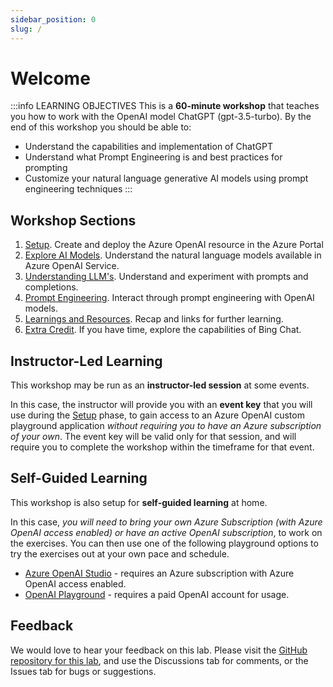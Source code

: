 ```yaml
---
sidebar_position: 0
slug: /
---
```


# Welcome

:::info LEARNING OBJECTIVES
This is a **60-minute workshop** that teaches you how to work with the OpenAI model ChatGPT (gpt-3.5-turbo). By the end of this workshop you should be able to:
 - Understand the capabilities and implementation of ChatGPT
 - Understand what Prompt Engineering is and best practices for prompting
 - Customize your natural language generative AI models using prompt engineering techniques
:::

## Workshop Sections
1. [Setup](Setup). Create and deploy the Azure OpenAI resource in the Azure Portal
2. [Explore AI Models](Explore-AI-Models). Understand the natural language models available in Azure OpenAI Service.
3. [Understanding LLM's](Understanding-LLMs). Understand and experiment with prompts and completions.
4. [Prompt Engineering](Prompt-Engineering). Interact through prompt engineering with OpenAI models. 
9. [Learnings and Resources](Learnings-and-Resources). Recap and links for further learning.
10. [Extra Credit](Extra-Credit). If you have time, explore the capabilities of Bing Chat.

## Instructor-Led Learning

This workshop may be run as an **instructor-led session** at some events.

In this case, the instructor will provide you with an **event key** that you will use during the [Setup](./05-Setup.md) phase, to gain access to an Azure OpenAI custom playground application _without requiring you to have an Azure subscription of your own_. The event key will be valid only for that session, and will require you to complete the workshop within the timeframe for that event.


## Self-Guided Learning

This workshop is also setup for **self-guided learning** at home.

In this case, _you will need to bring your own  Azure Subscription (with Azure OpenAI access enabled) or have an active OpenAI subscription_, to work on the exercises. You can then use one of the following playground options to try the exercises out at your own pace and schedule.
 - [Azure OpenAI Studio](https://oai.azure.com/portal) - requires an Azure subscription with Azure OpenAI access enabled.
 - [OpenAI Playground](https://platform.openai.com/playground) - requires a paid OpenAI account for usage.

## Feedback
We would love to hear your feedback on this lab. Please visit the [GitHub repository for this lab](https://github.com/hnky/AzureOpenAIService-Workshop), and use the Discussions tab for comments, or the Issues tab for bugs or suggestions.



  




  
